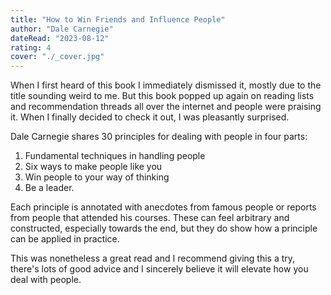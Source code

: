 ```yaml
---
title: "How to Win Friends and Influence People"
author: "Dale Carnegie"
dateRead: "2023-08-12"
rating: 4
cover: "./_cover.jpg"
---
```


When I first heard of this book I immediately dismissed it, mostly due to the
title sounding weird to me.
But this book popped up again on reading lists and recommendation threads all 
over the internet and people were praising it. 
When I finally decided to check it out, I was pleasantly surprised.

Dale Carnegie shares 30 principles for dealing with people in four parts: 
1. Fundamental techniques in handling people
2. Six ways to make people like you
3. Win people to your way of thinking
4. Be a leader.

Each principle is annotated with anecdotes from famous people or reports from
people that attended his courses. 
These can feel arbitrary and constructed, especially towards the end, but they
do show how a principle can be applied in practice.

This was nonetheless a great read and I recommend giving this a try, 
there's lots of good advice and I sincerely believe it will elevate how you 
deal with people.
